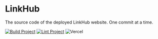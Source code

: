 # LinkHub
The source code of the deployed LinkHub website. One commit at a time.

[![Build Project](https://github.com/linkhub-org/linkhub/actions/workflows/build.yml/badge.svg)](https://github.com/linkhub-org/linkhub/actions/workflows/build.yml)
[![Lint Project](https://github.com/linkhub-org/linkhub/actions/workflows/lint.yml/badge.svg)](https://github.com/linkhub-org/linkhub/actions/workflows/lint.yml)
![Vercel](https://img.shields.io/github/deployments/linkhub-org/linkhub-deployment/production?label=Vercel%20Deploy&logo=vercel)
